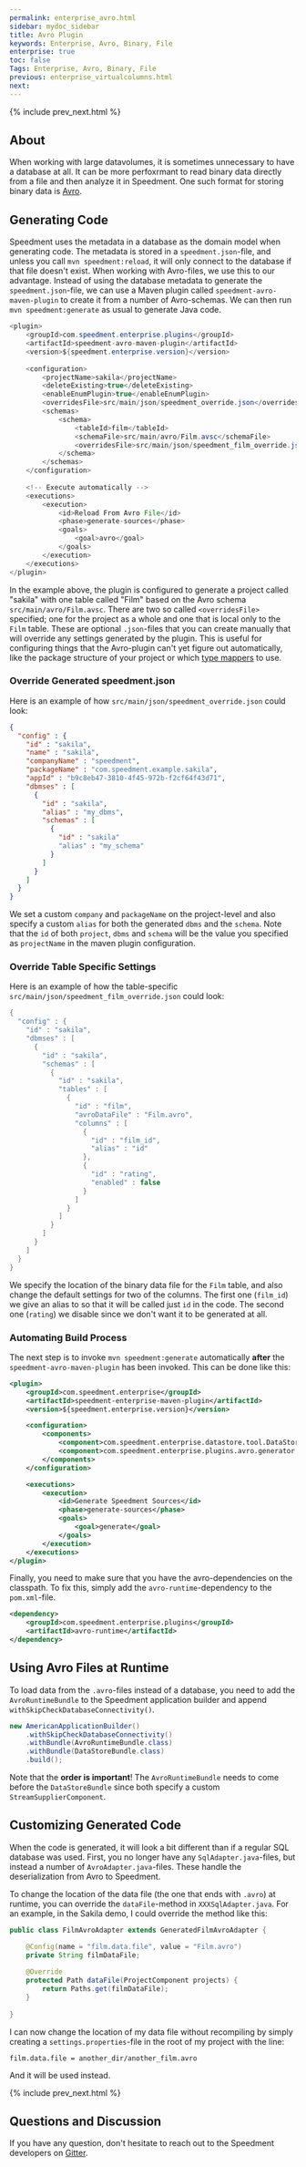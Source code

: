 ```yaml
---
permalink: enterprise_avro.html
sidebar: mydoc_sidebar
title: Avro Plugin
keywords: Enterprise, Avro, Binary, File
enterprise: true
toc: false
Tags: Enterprise, Avro, Binary, File
previous: enterprise_virtualcolumns.html
next:
---
```


{% include prev_next.html %}

## About
When working with large datavolumes, it is sometimes unnecessary to have a database at all. It can be more perfoxrmant to read binary data directly from a file and then analyze it in Speedment. One such format for storing binary data is [Avro](https://avro.apache.org/).

## Generating Code
Speedment uses the metadata in a database as the domain model when generating code. The metadata is stored in a `speedment.json`-file, and unless you call `mvn speedment:reload`, it will only connect to the database if that file doesn't exist. When working with Avro-files, we use this to our advantage. Instead of using the database metadata to generate the `speedment.json`-file, we can use a Maven plugin called `speedment-avro-maven-plugin` to create it from a number of Avro-schemas. We can then run `mvn speedment:generate` as usual to generate Java code.

```java
<plugin>
    <groupId>com.speedment.enterprise.plugins</groupId>
    <artifactId>speedment-avro-maven-plugin</artifactId>
    <version>${speedment.enterprise.version}</version>
    
    <configuration>
        <projectName>sakila</projectName>
        <deleteExisting>true</deleteExisting>
        <enableEnumPlugin>true</enableEnumPlugin>
        <overridesFile>src/main/json/speedment_override.json</overridesFile>
        <schemas>
            <schema>
                <tableId>film</tableId>
                <schemaFile>src/main/avro/Film.avsc</schemaFile>
                <overridesFile>src/main/json/speedment_film_override.json</overridesFile>
            </schema>
        </schemas>
    </configuration>
    
    <!-- Execute automatically -->
    <executions>
        <execution>
            <id>Reload From Avro File</id>
            <phase>generate-sources</phase>
            <goals>
                <goal>avro</goal>
            </goals>
        </execution>
    </executions>
</plugin>
```

In the example above, the plugin is configured to generate a project called "sakila" with one table called "Film" based on the Avro schema `src/main/avro/Film.avsc`. There are two so called `<overridesFile>` specified; one for the project as a whole and one that is local only to the `Film` table. These are optional `.json`-files that you can create manually that will override any settings generated by the plugin. This is useful for configuring things that the Avro-plugin can't yet figure out automatically, like the package structure of your project or which [type mappers](https://speedment.github.io/speedment-doc/maven.html#adding-a-type-mapper) to use.

### Override Generated speedment.json
Here is an example of how `src/main/json/speedment_override.json` could look:

```json
{
  "config" : {
    "id" : "sakila",
    "name" : "sakila",
    "companyName" : "speedment",
    "packageName" : "com.speedment.example.sakila",
    "appId" : "b9c8eb47-3810-4f45-972b-f2cf64f43d71",
    "dbmses" : [
      {
        "id" : "sakila",
        "alias" : "my_dbms",
        "schemas" : [
          {
            "id" : "sakila"
            "alias" : "my_schema"
          }
        ]
      }
    ]
  }
}
```

We set a custom `company` and `packageName` on the project-level and also specify a custom `alias` for both the generated `dbms` and the `schema`. Note that the `id` of both `project`, `dbms` and `schema` will be the value you specified as `projectName` in the maven plugin configuration.

### Override Table Specific Settings
Here is an example of how the table-specific `src/main/json/speedment_film_override.json` could look:

```java
{
  "config" : {
    "id" : "sakila",
    "dbmses" : [
      {
        "id" : "sakila",
        "schemas" : [
          {
            "id" : "sakila",
            "tables" : [
              {
                "id" : "film",
                "avroDataFile" : "Film.avro",
                "columns" : [
                  {
                    "id" : "film_id",
                    "alias" : "id"
                  },
                  {
                    "id" : "rating",
                    "enabled" : false
                  }
                ]
              }
            ]
          }
        ]
      }
    ]
  }
}
```

We specify the location of the binary data file for the `Film` table, and also change the default settings for two of the columns. The first one (`film_id`) we give an alias to so that it will be called just `id` in the code. The second one (`rating`) we disable since we don't want it to be generated at all.

### Automating Build Process
The next step is to invoke `mvn speedment:generate` automatically **after** the `speedment-avro-maven-plugin` has been invoked. This can be done like this:

```xml
<plugin>
    <groupId>com.speedment.enterprise</groupId>
    <artifactId>speedment-enterprise-maven-plugin</artifactId>
    <version>${speedment.enterprise.version}</version>

    <configuration>
        <components>
            <component>com.speedment.enterprise.datastore.tool.DataStoreToolBundle</component>
            <component>com.speedment.enterprise.plugins.avro.generator.AvroGeneratorBundle</component>
        </components>
    </configuration>

    <executions>
        <execution>
            <id>Generate Speedment Sources</id>
            <phase>generate-sources</phase>
            <goals>
                <goal>generate</goal>
            </goals>
        </execution>
    </executions>
</plugin>
```

Finally, you need to make sure that you have the avro-dependencies on the classpath. To fix this, simply add the `avro-runtime`-dependency to the `pom.xml`-file.

```xml
<dependency>
    <groupId>com.speedment.enterprise.plugins</groupId>
    <artifactId>avro-runtime</artifactId>
</dependency>
```

## Using Avro Files at Runtime
To load data from the `.avro`-files instead of a database, you need to add the `AvroRuntimeBundle` to the Speedment application builder and append `withSkipCheckDatabaseConnectivity()`.

```java
new AmericanApplicationBuilder()
    .withSkipCheckDatabaseConnectivity()
    .withBundle(AvroRuntimeBundle.class)
    .withBundle(DataStoreBundle.class)
    .build();
```

Note that the **order is important**! The `AvroRuntimeBundle` needs to come before the `DataStoreBundle` since both specify a custom `StreamSupplierComponent`.

## Customizing Generated Code
When the code is generated, it will look a bit different than if a regular SQL database was used. First, you no longer have any `SqlAdapter.java`-files, but instead a number of `AvroAdapter.java`-files. These handle the deserialization from Avro to Speedment.

To change the location of the data file (the one that ends with `.avro`) at runtime, you can override the `dataFile`-method in `XXXSqlAdapter.java`. For an example, in the Sakila demo, I could override the method like this:

```java
public class FilmAvroAdapter extends GeneratedFilmAvroAdapter {

    @Config(name = "film.data.file", value = "Film.avro")
    private String filmDataFile;
    
    @Override
    protected Path dataFile(ProjectComponent projects) {
        return Paths.get(filmDataFile);
    }
    
}
```

I can now change the location of my data file without recompiling by simply creating a `settings.properties`-file in the root of my project with the line:

```properties
film.data.file = another_dir/another_film.avro
```

And it will be used instead.

{% include prev_next.html %}

## Questions and Discussion
If you have any question, don't hesitate to reach out to the Speedment developers on [Gitter](https://gitter.im/speedment/speedment).
